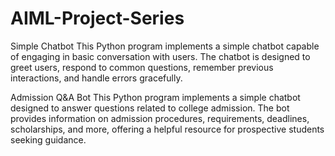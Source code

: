# AIML-Project-Series


Simple Chatbot
This Python program implements a simple chatbot capable of engaging in basic conversation with users. The chatbot is designed to greet users, respond to common questions, remember previous interactions, and handle errors gracefully.

Admission Q&A Bot
This Python program implements a simple chatbot designed to answer questions related to college admission. The bot provides information on admission procedures, requirements, deadlines, scholarships, and more, offering a helpful resource for prospective students seeking guidance.
